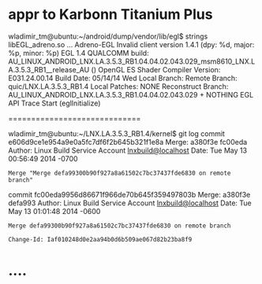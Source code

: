 
appr to Karbonn Titanium Plus 
=============================
wladimir_tm@ubuntu:~/android/dump/vendor/lib/egl$ strings libEGL_adreno.so
...
Adreno-EGL
Invalid client version
1.4.1
(dpy: %d, major: %p, minor: %p)
EGL 1.4 QUALCOMM build: AU_LINUX_ANDROID_LNX.LA.3.5.3_RB1.04.04.02.043.029_msm8610_LNX.LA.3.5.3_RB1__release_AU ()
OpenGL ES Shader Compiler Version: E031.24.00.14
Build Date: 05/14/14 Wed
Local Branch:
Remote Branch: quic/LNX.LA.3.5.3_RB1.4
Local Patches: NONE
Reconstruct Branch: AU_LINUX_ANDROID_LNX.LA.3.5.3_RB1.04.04.02.043.029 +  NOTHING
EGL API Trace Start (eglInitialize)

=============================

wladimir_tm@ubuntu:~/LNX.LA.3.5.3_RB1.4/kernel$ git log
commit e606d9ce1e954a9e0a5fc7df6f2b645b321f1e8a
Merge: a380f3e fc00eda
Author: Linux Build Service Account <lnxbuild@localhost>
Date:   Tue May 13 00:56:49 2014 -0700

    Merge "Merge defa99300b90f927a8a61502c7bc37437fde6830 on remote branch"

commit fc00eda9956d86671f966de70b645f359497803b
Merge: a380f3e defa993
Author: Linux Build Service Account <lnxbuild@localhost>
Date:   Tue May 13 01:01:48 2014 -0600

    Merge defa99300b90f927a8a61502c7bc37437fde6830 on remote branch

    Change-Id: Iaf010248d0e2aa94b0d6b509ae067d82b23ba8f9



....
=============================
